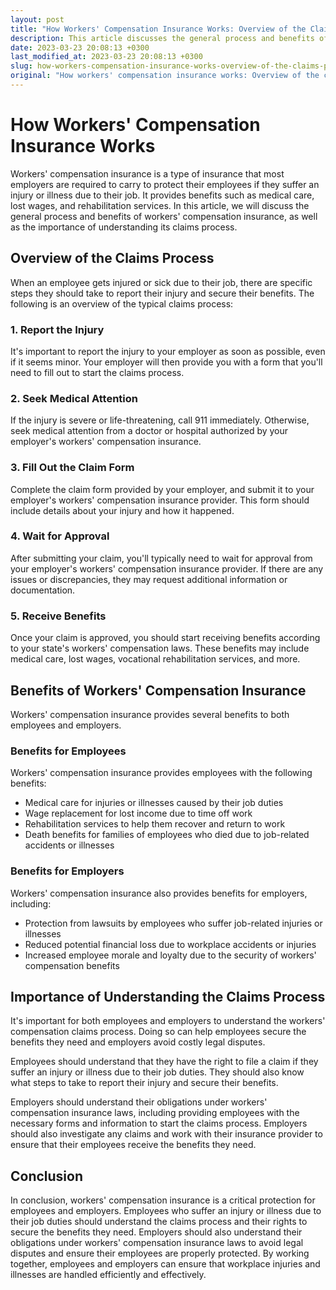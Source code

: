 ```yaml
---
layout: post
title: "How Workers' Compensation Insurance Works: Overview of the Claims Process and Benefits"
description: This article discusses the general process and benefits of workers compensation insurance, as well as the importance of understanding its claims process.
date: 2023-03-23 20:08:13 +0300
last_modified_at: 2023-03-23 20:08:13 +0300
slug: how-workers-compensation-insurance-works-overview-of-the-claims-process-and-benefits
original: "How workers' compensation insurance works: Overview of the claims process and benefits."
---
```

# How Workers' Compensation Insurance Works

Workers' compensation insurance is a type of insurance that most employers are required to carry to protect their employees if they suffer an injury or illness due to their job. It provides benefits such as medical care, lost wages, and rehabilitation services. In this article, we will discuss the general process and benefits of workers' compensation insurance, as well as the importance of understanding its claims process.

## Overview of the Claims Process

When an employee gets injured or sick due to their job, there are specific steps they should take to report their injury and secure their benefits. The following is an overview of the typical claims process:

### 1. Report the Injury
It's important to report the injury to your employer as soon as possible, even if it seems minor. Your employer will then provide you with a form that you'll need to fill out to start the claims process.

### 2. Seek Medical Attention
If the injury is severe or life-threatening, call 911 immediately. Otherwise, seek medical attention from a doctor or hospital authorized by your employer's workers' compensation insurance.

### 3. Fill Out the Claim Form
Complete the claim form provided by your employer, and submit it to your employer's workers' compensation insurance provider. This form should include details about your injury and how it happened.

### 4. Wait for Approval
After submitting your claim, you'll typically need to wait for approval from your employer's workers' compensation insurance provider. If there are any issues or discrepancies, they may request additional information or documentation.

### 5. Receive Benefits
Once your claim is approved, you should start receiving benefits according to your state's workers' compensation laws. These benefits may include medical care, lost wages, vocational rehabilitation services, and more.

## Benefits of Workers' Compensation Insurance

Workers' compensation insurance provides several benefits to both employees and employers.

### Benefits for Employees
Workers' compensation insurance provides employees with the following benefits:

- Medical care for injuries or illnesses caused by their job duties
- Wage replacement for lost income due to time off work
- Rehabilitation services to help them recover and return to work
- Death benefits for families of employees who died due to job-related accidents or illnesses

### Benefits for Employers
Workers' compensation insurance also provides benefits for employers, including:

- Protection from lawsuits by employees who suffer job-related injuries or illnesses
- Reduced potential financial loss due to workplace accidents or injuries
- Increased employee morale and loyalty due to the security of workers' compensation benefits

## Importance of Understanding the Claims Process

It's important for both employees and employers to understand the workers' compensation claims process. Doing so can help employees secure the benefits they need and employers avoid costly legal disputes.

Employees should understand that they have the right to file a claim if they suffer an injury or illness due to their job duties. They should also know what steps to take to report their injury and secure their benefits.

Employers should understand their obligations under workers' compensation insurance laws, including providing employees with the necessary forms and information to start the claims process. Employers should also investigate any claims and work with their insurance provider to ensure that their employees receive the benefits they need.

## Conclusion

In conclusion, workers' compensation insurance is a critical protection for employees and employers. Employees who suffer an injury or illness due to their job duties should understand the claims process and their rights to secure the benefits they need. Employers should also understand their obligations under workers' compensation insurance laws to avoid legal disputes and ensure their employees are properly protected. By working together, employees and employers can ensure that workplace injuries and illnesses are handled efficiently and effectively.